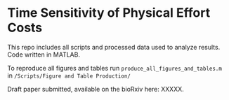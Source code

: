 # Time Sensitivity of Physical Effort Costs

This repo includes all scripts and processed data used to analyze results. Code written in MATLAB. 

To reproduce all figures and tables run ```produce_all_figures_and_tables.m``` in ```/Scripts/Figure and Table Production/```


Draft paper submitted, available on the bioRxiv here: XXXXX.